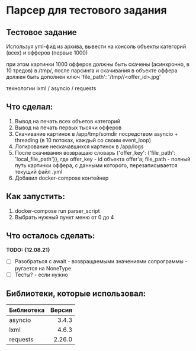 # Парсер для тестового задания

## Тестовое задание
Используя yml-фид из архива, вывести на консоль объекты категорий (всех) и офферов (первые 1000)

при этом картинки 1000 офферов должны быть скачены (асинхронно, в 10 тредов) в /tmp/<somedir>, после парсинга и скачивания в объекте оффера должен быть дополнен ключ
'file_path': '/tmp/<somedir>/<offer_id>.jpg'

технологии
lxml / asyncio / requests

## Что сделал:

1. Вывод на печать всех объетов категорий
2. Вывод на печать первых тысячи офферов
3. Скачивание картинок в /app/tmp/somdir посредством asyncio + threading (в 10 потоках, каждый со своим event_loop)
4. Логирование нескачавшихся картинок в /app/logs
5. После скачивания возвращаю словарь {'offer_key': {'file_path': 'local_file_path'}}, где offer_key - id объекта offer'а; file_path - полный путь картинки оффера, с данными которого, перезаписывается текущий файл .yml
6. Добавил docker-compose контейнер

## Как запустить:
1. docker-compose run parser_script
2. Выбрать нужный пункт меню от 0 до 4

## Что осталось сделать:
**TODO: {12.08.21}**
- [ ] Разобраться с await - возвращаемыми значениями сопрограммы - ругается на NoneType
- [ ] Тесты? - если нужно

## Библиотеки, которые использовал:
|Библиотека|Версия|
|:--|--:|
|asyncio|3.4.3|
|lxml|4.6.3|
|requests|2.26.0|

